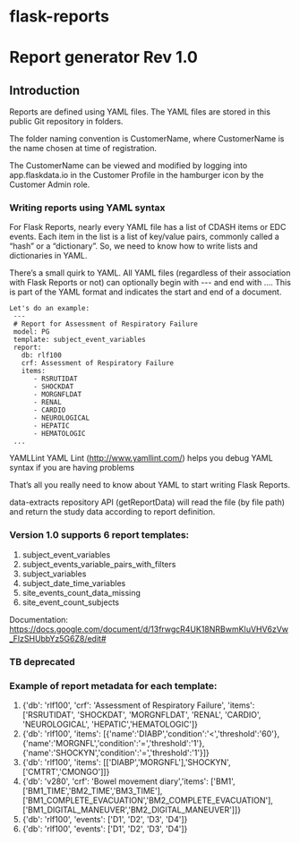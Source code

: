 # flask-reports
# Report generator Rev 1.0

## Introduction
Reports are defined using YAML files.  The YAML files are stored in this public Git repository in folders.

The folder naming convention is CustomerName, where CustomerName is the name chosen at time of registration. 

The CustomerName can be viewed and modified by logging into app.flaskdata.io in the Customer Profile in the hamburger icon by the Customer Admin role.

### Writing reports using YAML syntax
For Flask Reports, nearly every YAML file has a list of CDASH items or EDC events. Each item in the list is a list of key/value pairs, commonly called a “hash” or a “dictionary”. So, we need to know how to write lists and dictionaries in YAML.

There’s a small quirk to YAML. All YAML files (regardless of their association with Flask Reports or not) can optionally begin with --- and end with .... This is part of the YAML format and indicates the start and end of a document.

    Let's do an example:
     ---
     # Report for Assessment of Respiratory Failure
     model: PG
     template: subject_event_variables
     report:
       db: rlf100
       crf: Assessment of Respiratory Failure
       items:
          - RSRUTIDAT
          - SHOCKDAT
          - MORGNFLDAT
          - RENAL
          - CARDIO
          - NEUROLOGICAL
          - HEPATIC
          - HEMATOLOGIC
     ...


YAMLLint
YAML Lint (http://www.yamllint.com/) helps you debug YAML syntax if you are having problems

That’s all you really need to know about YAML to start writing Flask Reports.


data-extracts repository API (getReportData) will read the file (by file path) and return the study data according to report definition.

### Version 1.0 supports 6 report templates:

1. subject_event_variables
2. subject_events_variable_pairs_with_filters
3. subject_variables
4. subject_date_time_variables
5. site_events_count_data_missing
6. site_event_count_subjects

Documentation: https://docs.google.com/document/d/13frwgcR4UK18NRBwmKIuVHV6zVw_FlzSHUbbYz5G6Z8/edit#

### TB deprecated
### Example of report metadata for each template:
1. {'db': 'rlf100', 'crf': 'Assessment of Respiratory Failure', 'items': ['RSRUTIDAT', 'SHOCKDAT', 'MORGNFLDAT', 'RENAL', 'CARDIO', 'NEUROLOGICAL', 'HEPATIC','HEMATOLOGIC']}
2. {'db': 'rlf100', 'items': [{'name':'DIABP','condition':'<','threshold':'60'},{'name':'MORGNFL','condition':'=','threshold':'1'},{'name':'SHOCKYN','condition':'=','threshold':'1'}]}
3. {'db': 'rlf100', 'items': [['DIABP','MORGNFL'],'SHOCKYN',['CMTRT','CMONGO']]}
4. {'db': 'v280', 'crf': 'Bowel movement diary','items': ['BM1', ['BM1_TIME','BM2_TIME','BM3_TIME'], ['BM1_COMPLETE_EVACUATION','BM2_COMPLETE_EVACUATION'], ['BM1_DIGITAL_MANEUVER','BM2_DIGITAL_MANEUVER']]}
5. {'db': 'rlf100', 'events': ['D1', 'D2', 'D3', 'D4']}
6. {'db': 'rlf100', 'events': ['D1', 'D2', 'D3', 'D4']}
 
